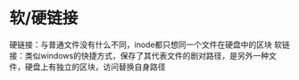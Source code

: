 # 软/硬链接
硬链接：与普通文件没有什么不同，inode都只想同一个文件在硬盘中的区块
软链接：类似windows的快捷方式，保存了其代表文件的剧对路径，是另外一种文件，硬盘上有独立的区块，访问替换自身路径